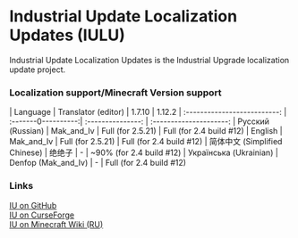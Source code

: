 # Industrial Update Localization Updates (IULU)
Industrial Update Localization Updates is the Industrial Upgrade localization update project. 

### Localization support/Minecraft Version support

| Language                     | Translator (editor) | 1.7.10            | 1.12.2 
| :--------------------------: | :-------0----------:| :---------------: | :---------------------:
| Русский (Russian)            | Mak_and_Iv          | Full (for 2.5.21) | Full (for 2.4 build #12)
| English                      | Mak_and_Iv          | Full (for 2.5.21) | Full (for 2.4 build #12)
| 简体中文 (Simplified Chinese)  | 绝绝子               | -                 | ~90% (for 2.4 build #12)
| Українська (Ukrainian)       | Denfop (Mak_and_Iv) | -                 | Full (for 2.4 build #12)


### Links
[IU on GitHub](https://github.com/ZelGimi/industrialupgrade "ZelGimi/industrialupgrade")<br>
[IU on CurseForge](https://www.curseforge.com/minecraft/mc-mods/industrial-upgrade "Industrial Upgrade")<br>
[IU on Minecraft Wiki (RU)](https://minecraft.fandom.com/ru/wiki/Industrial_Upgrade "Industrial Upgrade")
